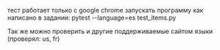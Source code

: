 тест работает только с google chrome
запускать программу как написано в задании: pytest --language=es test_items.py

Так же можно проверить и другие поддерживаемые сайтом языки (проверял: us, fr)